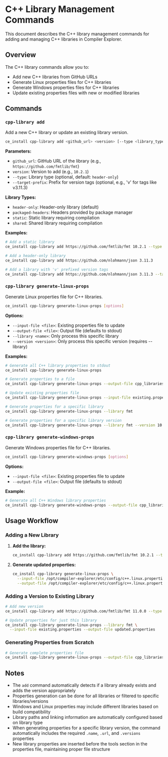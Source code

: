 # C++ Library Management Commands

This document describes the C++ library management commands for adding and managing C++ libraries in Compiler Explorer.

## Overview

The C++ library commands allow you to:
- Add new C++ libraries from GitHub URLs
- Generate Linux properties files for C++ libraries
- Generate Windows properties files for C++ libraries
- Update existing properties files with new or modified libraries

## Commands

### `cpp-library add`

Add a new C++ library or update an existing library version.

```bash
ce_install cpp-library add <github_url> <version> [--type <library_type>] [--target-prefix <prefix>]
```

**Parameters:**
- `github_url`: GitHub URL of the library (e.g., `https://github.com/fmtlib/fmt`)
- `version`: Version to add (e.g., `10.2.1`)
- `--type`: Library type (optional, default: `header-only`)
- `--target-prefix`: Prefix for version tags (optional, e.g., 'v' for tags like v3.11.3)

**Library Types:**
- `header-only`: Header-only library (default)
- `packaged-headers`: Headers provided by package manager
- `static`: Static library requiring compilation
- `shared`: Shared library requiring compilation

**Examples:**
```bash
# Add a static library
ce_install cpp-library add https://github.com/fmtlib/fmt 10.2.1 --type static

# Add a header-only library
ce_install cpp-library add https://github.com/nlohmann/json 3.11.3

# Add a library with 'v' prefixed version tags
ce_install cpp-library add https://github.com/nlohmann/json 3.11.3 --target-prefix v
```

### `cpp-library generate-linux-props`

Generate Linux properties file for C++ libraries.

```bash
ce_install cpp-library generate-linux-props [options]
```

**Options:**
- `--input-file <file>`: Existing properties file to update
- `--output-file <file>`: Output file (defaults to stdout)
- `--library <name>`: Only process this specific library
- `--version <version>`: Only process this specific version (requires --library)

**Examples:**
```bash
# Generate all C++ library properties to stdout
ce_install cpp-library generate-linux-props

# Generate properties to a file
ce_install cpp-library generate-linux-props --output-file cpp_libraries.properties

# Update existing properties file
ce_install cpp-library generate-linux-props --input-file existing.properties --output-file updated.properties

# Generate properties for a specific library
ce_install cpp-library generate-linux-props --library fmt

# Generate properties for a specific library version
ce_install cpp-library generate-linux-props --library fmt --version 10.2.1 --input-file existing.properties
```

### `cpp-library generate-windows-props`

Generate Windows properties file for C++ libraries.

```bash
ce_install cpp-library generate-windows-props [options]
```

**Options:**
- `--input-file <file>`: Existing properties file to update
- `--output-file <file>`: Output file (defaults to stdout)

**Example:**
```bash
# Generate all C++ Windows library properties
ce_install cpp-library generate-windows-props --output-file cpp_libraries_windows.properties
```

## Usage Workflow

### Adding a New Library

1. **Add the library:**
   ```bash
   ce_install cpp-library add https://github.com/fmtlib/fmt 10.2.1 --type static
   ```

2. **Generate updated properties:**
   ```bash
   ce_install cpp-library generate-linux-props \
     --input-file /opt/compiler-explorer/etc/config/c++.linux.properties \
     --output-file /opt/compiler-explorer/etc/config/c++.linux.properties
   ```

### Adding a Version to Existing Library

```bash
# Add new version
ce_install cpp-library add https://github.com/fmtlib/fmt 11.0.0 --type static

# Update properties for just this library
ce_install cpp-library generate-linux-props --library fmt \
  --input-file existing.properties --output-file updated.properties
```

### Generating Properties from Scratch

```bash
# Generate complete properties file
ce_install cpp-library generate-linux-props --output-file cpp_libraries.properties
```

## Notes

- The `add` command automatically detects if a library already exists and adds the version appropriately
- Properties generation can be done for all libraries or filtered to specific libraries/versions
- Windows and Linux properties may include different libraries based on build compatibility
- Library paths and linking information are automatically configured based on library type
- When generating properties for a specific library version, the command automatically includes the required `.name`, `.url`, and `.versions` properties
- New library properties are inserted before the tools section in the properties file, maintaining proper file structure
